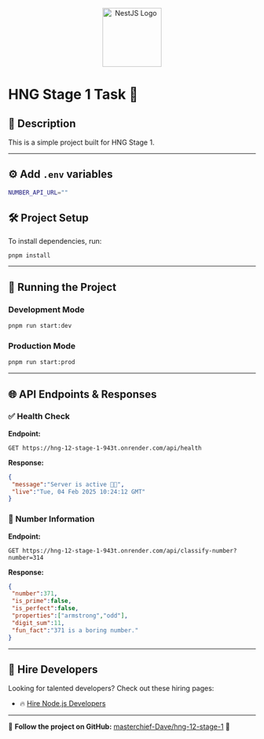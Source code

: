 <p align="center">
  <a href="http://nestjs.com/" target="_blank">
    <img src="https://nestjs.com/img/logo-small.svg" width="120" alt="NestJS Logo" />
  </a>
</p>

# HNG Stage 1 Task 🚀

## 📌 Description
This is a simple project built for HNG Stage 1.

--- 
## ⚙️ Add `.env` variables
```bash
NUMBER_API_URL=""
```

## 🛠️ Project Setup
To install dependencies, run:

```bash
pnpm install
```

---

## 🚀 Running the Project

### Development Mode
```bash
pnpm run start:dev
```

### Production Mode
```bash
pnpm run start:prod
```

---

## 🌐 API Endpoints & Responses

### ✅ Health Check
**Endpoint:**
```http
GET https://hng-12-stage-1-943t.onrender.com/api/health

```
**Response:**
```json
{
 "message":"Server is active 🚀🚀",
 "live":"Tue, 04 Feb 2025 10:24:12 GMT"
}
```

### 👤 Number Information
**Endpoint:**
```http
GET https://hng-12-stage-1-943t.onrender.com/api/classify-number?number=314
```
**Response:**
```json
{
 "number":371,
 "is_prime":false,
 "is_perfect":false,
 "properties":["armstrong","odd"],
 "digit_sum":11,
 "fun_fact":"371 is a boring number."
}
```

---

## 🔗 Hire Developers
Looking for talented developers? Check out these hiring pages:


- 🔥 [Hire Node.js Developers](https://hng.tech/hire/nodejs-developers)

---

🎯 **Follow the project on GitHub:** [masterchief-Dave/hng-12-stage-1](https://github.com/masterchief-Dave/hng-12-stage-1) 🚀


